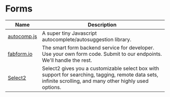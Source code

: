 # Forms

| Name | Description |
| --- | --- |
| [autocomp.js](https://github.com/knadh/autocomp.js) | A super tiny Javascript autocomplete/autosuggestion library. |
| [fabform.io](https://fabform.io/) | The smart form backend service for developer. Use your own form code. Submit to our endpoints. We'll handle the rest. |
| [Select2](https://select2.org/) | Select2 gives you a customizable select box with support for searching, tagging, remote data sets, infinite scrolling, and many other highly used options. |